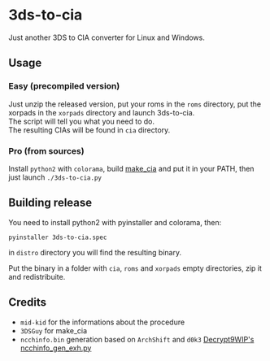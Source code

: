 # 3ds-to-cia
Just another 3DS to CIA converter for Linux and Windows.

## Usage
### Easy (precompiled version)
Just unzip the released version, put your roms in the `roms` directory, put the xorpads in the `xorpads` directory and launch 3ds-to-cia.  
The script will tell you what you need to do.  
The resulting CIAs will be found in `cia` directory.

### Pro (from sources)
Install `python2` with `colorama`, build [make_cia](https://github.com/ihaveamac/ctr_toolkit) and put it in your PATH, then just launch `./3ds-to-cia.py`

## Building release
You need to install python2 with pyinstaller and colorama, then:
```
pyinstaller 3ds-to-cia.spec
```

in `distro` directory you will find the resulting binary.

Put the binary in a folder with `cia`, `roms` and `xorpads` empty directories, zip it and redistribuite.

## Credits
* `mid-kid` for the informations about the procedure
* `3DSGuy` for make_cia
* `ncchinfo.bin` generation based on `ArchShift` and `d0k3` [Decrypt9WIP's ncchinfo_gen_exh.py](https://github.com/d0k3/Decrypt9WIP/blob/master/scripts/ncchinfo_gen_exh.py)
